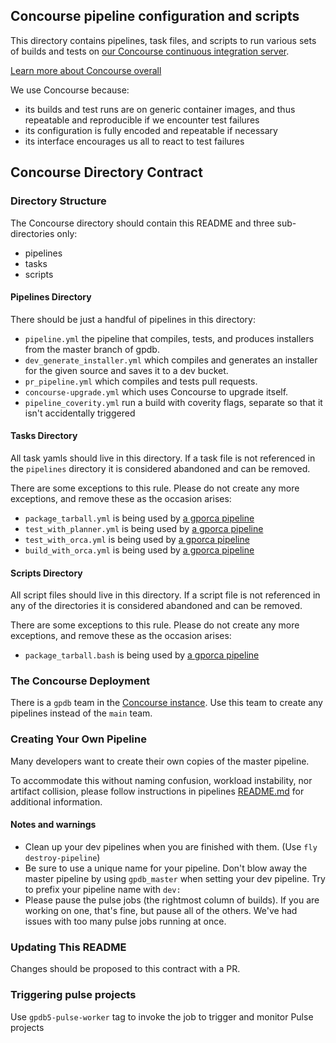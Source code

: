 ## Concourse pipeline configuration and scripts

This directory contains pipelines, task files, and scripts to run various sets
of builds and tests on
[our Concourse continuous integration server](http://gpdb.data.pivotal.ci/).

[Learn more about Concourse overall](http://concourse.ci/)

We use Concourse because:

- its builds and test runs are on generic container images, and thus repeatable
  and reproducible if we encounter test failures
- its configuration is fully encoded and repeatable if necessary
- its interface encourages us all to react to test failures

## Concourse Directory Contract

### Directory Structure
The Concourse directory should contain this README and three sub-directories only:

* pipelines
* tasks
* scripts

#### Pipelines Directory
There should be just a handful of pipelines in this directory:

* `pipeline.yml` the pipeline that compiles, tests, and produces installers
  from the master branch of gpdb.
* `dev_generate_installer.yml` which compiles and generates an installer for
  the given source and saves it to a dev bucket.
* `pr_pipeline.yml` which compiles and tests pull requests.
* `concourse-upgrade.yml` which uses Concourse to upgrade itself.
* `pipeline_coverity.yml` run a build with coverity flags, separate so that it
  isn't accidentally triggered

#### Tasks Directory
All task yamls should live in this directory.
If a task file is not referenced in the `pipelines` directory it is considered abandoned and can be removed.

There are some exceptions to this rule.
Please do not create any more exceptions, and remove these as the occasion arises:

* `package_tarball.yml` is being used by
  [a gporca pipeline](https://github.com/greenplum-db/gporca/blob/master/concourse/pipeline.yml)
* `test_with_planner.yml` is being used by
  [a gporca pipeline](https://github.com/greenplum-db/gporca/blob/master/concourse/pipeline.yml)
* `test_with_orca.yml` is being used by
  [a gporca pipeline](https://github.com/greenplum-db/gporca/blob/master/concourse/pipeline.yml)
* `build_with_orca.yml` is being used by
  [a gporca pipeline](https://github.com/greenplum-db/gporca/blob/master/concourse/pipeline.yml)

#### Scripts Directory
All script files should live in this directory.
If a script file is not referenced in any of the directories it is considered abandoned and can be removed.

There are some exceptions to this rule.
Please do not create any more exceptions, and remove these as the occasion arises:

* `package_tarball.bash` is being used by
  [a gporca pipeline](https://github.com/greenplum-db/gporca/blob/master/concourse/pipeline.yml)

### The Concourse Deployment
There is a `gpdb` team in the
[Concourse instance](http://gpdb.data.pivotal.ci/).
Use this team to create any pipelines instead of the `main` team.

### Creating Your Own Pipeline
Many developers want to create their own copies of the master pipeline.

To accommodate this without naming confusion, workload instability,
nor artifact collision, please follow instructions in pipelines
[README.md](pipelines/README.md) for additional information.

#### Notes and warnings

* Clean up your dev pipelines when you are finished with them. (Use `fly destroy-pipeline`)
* Be sure to use a unique name for your pipeline. Don't blow away the master
  pipeline by using `gpdb_master` when setting your dev pipeline. Try to prefix
  your pipeline name with `dev:`
* Please pause the pulse jobs (the rightmost column of builds). If you are
  working on one, that's fine, but pause all of the others. We've had issues
  with too many pulse jobs running at once.

### Updating This README
Changes should be proposed to this contract with a PR.

### Triggering pulse projects
Use `gpdb5-pulse-worker` tag to invoke the job to trigger and monitor Pulse projects 
